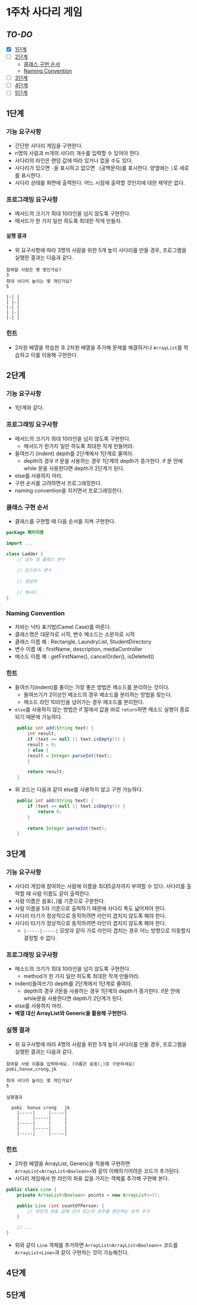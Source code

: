 # 1주차 사다리 게임

## _TO-DO_
- [x] [1단계](#1단계)
- [ ] [2단계](#2단계)
  - [클래스 구현 순서](#클래스-구현-순서)
  - [Naming Convention](#naming-convention)
- [ ] [3단계](#3단계)
- [ ] [4단계](#4단계)
- [ ] [5단계](#5단계)

## 1단계
### 기능 요구사항
- 간단한 사다리 게임을 구현한다.
- n명의 사람과 m개의 사다리 개수를 입력할 수 있어야 한다.
- 사다리의 라인은 랜덤 값에 따라 있거나 없을 수도 있다.
- 사다리가 있으면 `-`을 표시하고 없으면 ` `(공백문자)를 표시한다. 양옆에는 `|`로 세로를 표시한다.
- 사다리 상태를 화면에 출력한다. 어느 시점에 출력할 것인지에 대한 제약은 없다.

### 프로그래밍 요구사항
- 메서드의 크기가 최대 10라인을 넘지 않도록 구현한다.
- 메서드가 한 가지 일만 하도록 최대한 작게 만들자.

#### 실행 결과
- 위 요구사항에 따라 3명의 사람을 위한 5개 높이 사다리를 만들 경우, 프로그램을 실행한 결과는 다음과 같다.
```
참여할 사람은 몇 명인가요?
3
최대 사다리 높이는 몇 개인가요?
5

|-| |
| |-|
|-| |
| |-|
|-| |
```

### 힌트
- 2차원 배열을 학습한 후 2차원 배열을 추가해 문제를 해결하거나 `ArrayList`를 학습하고 이를 이용해 구현한다.

## 2단계
### 기능 요구사항
- 1단계와 같다.

### 프로그래밍 요구사항
- 메서드의 크기가 최대 10라인을 넘지 않도록 구현한다.
  - 메서드가 한가지 일만 하도록 최대한 작게 만들어라.
- 들여쓰기 (indent) depth를 2단계에서 1단계로 줄여라.
  - depth의 경우 if 문을 사용하는 경우 1단계의 depth가 증가한다. if 문 안에 while 문을 사용한다면 depth가 2단계가 된다.
- else를 사용하지 마라.
- 구현 순서를 고려하면서 프로그래밍한다.
- naming convention을 지키면서 프로그래밍한다.

### 클래스 구현 순서
- 클래스를 구현할 때 다음 순서를 지켜 구현한다.

```java
package 패키지명

import ...

class Ladder {
    // 상수 및 클래스 변수
    
    // 인스턴스 변수
    
    // 생성자
    
    // 메서드
}
```

### Naming Convention
- 자바는 낙타 표기법(Camel Case)를 따른다.
- 클래스명은 대문자로 시작, 변수 메소드는 소문자로 시작
- 클래스 이름 예 : Rectangle, LaundryList, StudentDirectory
- 변수 이름 예 : firstName, description, mediaController
- 메소드 이름 예 : getFirstName(), cancelOrder(), isDeleted()

### 힌트
- 들여쓰기(indent)를 줄이는 가장 좋은 방법은 메소드를 분리하는 것이다.
  - 들여쓰기가 2이상인 메소드의 경우 메소드를 분리하는 방법을 찾는다.
  - 메소드 라인 10라인을 넘어가는 경우 메소드를 분리한다.
- `else`를 사용하지 않는 방법은 if 절에서 값을 바로 `return`하면 메소드 실행이 종료되기 때문에 가능하다.

```java
    public int add(String text) {
        int result;
        if (text == null || text.isEmpty()) {
        result = 0;
        } else {
        result = Integer.parseInt(text);
        }

        return result;
    }
```

- 위 코드는 다음과 같이 else를 사용하지 않고 구현 가능하다.

```java
    public int add(String text) {
        if (text == null || text.isEmpty()) {
            return 0;
        }
        
        return Integer.parseInt(text);
    }
```

## 3단계
### 기능 요구사항
- 사다리 게임에 참여하는 사람에 이름을 최대5글자까지 부여할 수 있다. 사다리를 출력할 때 사람 이름도 같이 출력한다.
- 사람 이름은 쉼표(`,`)를 기준으로 구분한다.
- 사람 이름을 5자 기준으로 출력하기 때문에 사다리 폭도 넓어져야 한다.
- 사다리 타기가 정상적으로 동작하려면 라인이 겹치지 않도록 해야 한다.
- 사다리 타기가 정상적으로 동작하려면 라인이 겹치지 않도록 해야 한다.
  - `|-----|-----|` 모양과 같이 가로 라인이 겹치는 경우 어느 방향으로 이동할지 결정할 수 없다.

### 프로그래밍 요구사항
- 메소드의 크기가 최대 10라인을 넘지 않도록 구현한다.
  - method가 한 가지 일만 하도록 최대한 작게 만들어라.
- indent(들여쓰기) depth를 2단계에서 1단계로 줄여라.
  - depth의 경우 if문을 사용하는 경우 1단계의 depth가 증가한다. if문 안에 while문을 사용한다면 depth가 2단계가 된다.
- else를 사용하지 마라.
- **배열 대신 ArrayList와 Generic을 활용해 구현한다.**

### 실행 결과
- 위 요구사항에 따라 4명의 사람을 위한 5개 높이 사다리를 만들 경우, 프로그램을 실행한 결과는 다음과 같다.
```
참여할 사람 이름을 입력하세요. (이름은 쉼표(,)로 구분하세요)
pobi,honux,crong,jk

최대 사다리 높이는 몇 개인가요?
5

실행결과

  pobi  honux crong   jk
    |-----|     |-----|
    |     |-----|     |
    |-----|     |     |
    |     |-----|     |
    |-----|     |-----|
```

### 힌트
- 2차원 배열을 ArrayList, Generic을 적용해 구현하면 `ArrayList<ArrayList<Boolean>>`와 같이 이해하기어려운 코드가 추가된다.
- 사다리 게임에서 한 라인의 좌표 값을 가지는 객체를 추가해 구현해 본다.
```java
public class Line {
    private ArrayList<Boolean> points = new ArrayList<>();

    public Line (int countOfPerson) {
        // 라인의 좌표 값에 선이 있는지 유무를 판단하는 로직 추가
    }

    // ...
}
```
- 위와 같이 `Line` 객체를 추가하면 `ArrayList<ArrayList<Boolean>>` 코드를 `ArrayList<Line>`과 같이 구현하는 것이 가능해진다.

## 4단계

## 5단계